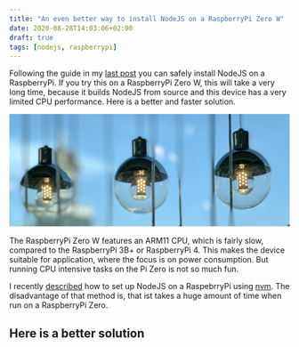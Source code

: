 ```yaml
---
title: "An even better way to install NodeJS on a RaspberryPi Zero W"
date: 2020-08-28T14:03:06+02:00
draft: true
tags: [nodejs, raspberrypi]
---
```


Following the guide in my [last post](/post/the-easiest-way-to-install-node-on-a-raaspberrypi) you can safely install NodeJS on a RaspberryPi. If you try this on a RaspberryPi Zero W, this will take a very long time, because it builds NodeJS from source and this device has a very limited CPU performance. Here is a better and faster solution.

<!--more-->

![](/img/bulbs.png)

The RaspberryPi Zero W features an ARM11 CPU, which is fairly slow, compared to the RaspberryPi 3B+ or RaspberryPi 4. This makes the device suitable for application, where the focus is on power consumption. But running CPU intensive tasks on the Pi Zero is not so much fun. 

I recently [described](/post/the-easiest-way-to-install-node-on-a-raaspberrypi) how to set up NodeJS on a RaspebrryPi using [nvm](https://github.com/nvm-sh/nvm). The disadvantage of that method is, that ist takes a huge amount of time when run on a RaspberryPi Zero.

## Here is a better solution
